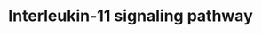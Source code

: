 ---
annotations:
- id: PW:0000902
  parent: signaling pathway
  type: Pathway Ontology
  value: interleukin-11 signaling pathway
authors:
- NetPath
- MaintBot
- Ddigles
- Zari
- Khanspers
- Eweitz
- L Dupuis
description: IL-11 is a multifunctional cytokine that belongs to the gp130 family.
  It was first isolated from a primate bone marrow derived cell line, PU-34 for its
  ability to stimulate the proliferation of a plasmacytoma cell line, T1165 which
  was dependent on IL-6. This cytokine plays an important role in the synthesis, maturation
  and differentiation of hematopoietic cells. It  also plays significant role in the
  inhibition of adipocyte differentiation, regulation of trophoblasts invasion and
  placentation in humans.   The receptor for IL-11 is IL11RA that uses the common
  gp130 receptor subunit for signal transduction. The pathways that are activated
  upon IL-11 stimulation are JAK-STAT, Ras-MAPK, PI3K-AKT and NF-kappa B/p65. Binding
  of IL-11 with IL-11RA results in the heterodimerization, tyrosine phosphorylation
  and activation of gp130. The activated IL11RA-gp130 receptor complex further activates
  Jak family of tyrosine kinases, JAK1 and JAK2. Phosphorylated JAK2 then activates
  STAT3 and STAT1 that results in their subsequent translocation into the nucleus.
  The translocated STAT3 then induces the transcription of genes associated with endometrial
  cell adhesion, gastric inflammation and differentiation of periodontal ligament
  cells. The activation of STAT3 was shown to be inhibited by the overexpression of
  Suppressor of cytokine signalling 3 (SOCS3). IL-11 signalling through JAK2/STAT3
  has been shown to be crucial for normal placentation in humans and normal development
  of craniofacial bones and teeth in mice.  In addition to JAK-STAT, IL-11 also activate
  the Ras-MAPK, PI3K-AKT and NF-kappa B pathways. In response to IL-11, GTP loaded
  Ras interacts with RAF1 and leads to autophosphorylation of RAF1. Activation of
  RAF1 leads to the tyrosine phosphorylation and activation of mitogen activated protein
  kinases (MAPKs) through MEK1 and MEK2. Activation of phospholipase D was triggered
  by IL-11 leading to the formation of phosphatidic acid, which has also been shown
  to activate the MAPKs. Transcription factors, ATF1 and CREB1 were activated by these
  phosphorylated MAPKs through p90 S6 kinase. PI3K-AKT and NF-kappa B/p65 pathways
  stimulated by IL-11 have been shown to enhance the migration and proliferation of
  chondrosarcoma cells. In CD4+ T cells, Th2 polarization was induced by IL-11 through
  NF-kappa B inhibition. SRC, FYN and YES, members of Src family of tyrosine kinases
  were also activated in response to IL-11 signalling.  Please access this pathway
  at [http://www.netpath.org/netslim/IL_11_pathway NetSlim] database.  Proteins on
  this pathway have targeted assays available via the [https://assays.cancer.gov/available_assays?wp_id=WP2332
  CPTAC Assay Portal]
last-edited: 2021-12-24
ndex: 51504ec3-8b64-11eb-9e72-0ac135e8bacf
organisms:
- Homo sapiens
redirect_from:
- /index.php/Pathway:WP2332
- /instance/WP2332
revision: null
schema-jsonld:
- '@context': https://schema.org/
  '@id': https://wikipathways.github.io/pathways/WP2332.html
  '@type': Dataset
  creator:
    '@type': Organization
    name: WikiPathways
  description: IL-11 is a multifunctional cytokine that belongs to the gp130 family.
    It was first isolated from a primate bone marrow derived cell line, PU-34 for
    its ability to stimulate the proliferation of a plasmacytoma cell line, T1165
    which was dependent on IL-6. This cytokine plays an important role in the synthesis,
    maturation and differentiation of hematopoietic cells. It  also plays significant
    role in the inhibition of adipocyte differentiation, regulation of trophoblasts
    invasion and placentation in humans.   The receptor for IL-11 is IL11RA that uses
    the common gp130 receptor subunit for signal transduction. The pathways that are
    activated upon IL-11 stimulation are JAK-STAT, Ras-MAPK, PI3K-AKT and NF-kappa
    B/p65. Binding of IL-11 with IL-11RA results in the heterodimerization, tyrosine
    phosphorylation and activation of gp130. The activated IL11RA-gp130 receptor complex
    further activates Jak family of tyrosine kinases, JAK1 and JAK2. Phosphorylated
    JAK2 then activates STAT3 and STAT1 that results in their subsequent translocation
    into the nucleus. The translocated STAT3 then induces the transcription of genes
    associated with endometrial cell adhesion, gastric inflammation and differentiation
    of periodontal ligament cells. The activation of STAT3 was shown to be inhibited
    by the overexpression of Suppressor of cytokine signalling 3 (SOCS3). IL-11 signalling
    through JAK2/STAT3 has been shown to be crucial for normal placentation in humans
    and normal development of craniofacial bones and teeth in mice.  In addition to
    JAK-STAT, IL-11 also activate the Ras-MAPK, PI3K-AKT and NF-kappa B pathways.
    In response to IL-11, GTP loaded Ras interacts with RAF1 and leads to autophosphorylation
    of RAF1. Activation of RAF1 leads to the tyrosine phosphorylation and activation
    of mitogen activated protein kinases (MAPKs) through MEK1 and MEK2. Activation
    of phospholipase D was triggered by IL-11 leading to the formation of phosphatidic
    acid, which has also been shown to activate the MAPKs. Transcription factors,
    ATF1 and CREB1 were activated by these phosphorylated MAPKs through p90 S6 kinase.
    PI3K-AKT and NF-kappa B/p65 pathways stimulated by IL-11 have been shown to enhance
    the migration and proliferation of chondrosarcoma cells. In CD4+ T cells, Th2
    polarization was induced by IL-11 through NF-kappa B inhibition. SRC, FYN and
    YES, members of Src family of tyrosine kinases were also activated in response
    to IL-11 signalling.  Please access this pathway at [http://www.netpath.org/netslim/IL_11_pathway
    NetSlim] database.  Proteins on this pathway have targeted assays available via
    the [https://assays.cancer.gov/available_assays?wp_id=WP2332 CPTAC Assay Portal]
  keywords:
  - AKT1
  - ATF1
  - BCL2
  - BGLAP
  - BIRC5
  - CHUK
  - CREB1
  - FES
  - FYN
  - GRB2
  - HRAS
  - IBSP
  - ICAM1
  - IKBKB
  - IL11
  - IL11RA
  - IL6ST
  - ITGA2
  - JAK1
  - JAK2
  - MAP2K1
  - MAP2K2
  - MAPK1
  - MAPK3
  - PDPK1
  - PIAS1
  - PIAS3
  - PIK3R1
  - PIK3R2
  - PPP2R4
  - PTPN11
  - RAF1
  - RELA
  - RPS6
  - RPS6KA1
  - RPS6KB1
  - RUNX2
  - SOCS3
  - SRC
  - STAT1
  - STAT3
  - TGFB1
  - TYK2
  - YES1
  license: CC0
  name: Interleukin-11 signaling pathway
seo: CreativeWork
title: Interleukin-11 signaling pathway
wpid: WP2332
---